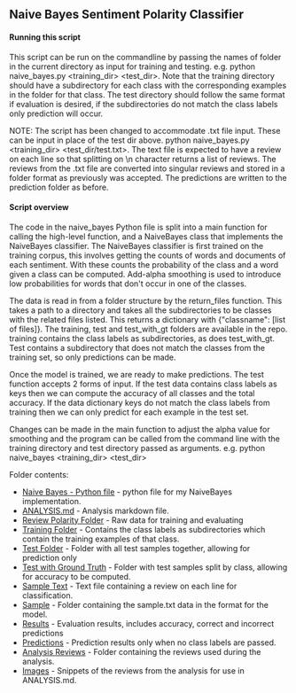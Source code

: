## Naive Bayes Sentiment Polarity Classifier

#### Running this script

This script can be run on the commandline by passing the names of folder in the
current directory as input for training and testing. e.g. python naive_bayes.py <training_dir> <test_dir>.
Note that the training directory should have a subdirectory for each class with the
corresponding examples in the folder for that class. The test directory should follow
the same format if evaluation is desired, if the subdirectories do not match the class
labels only prediction will occur. 

NOTE: The script has been changed to accommodate .txt file input. These can be input in place of the
test dir above. python naive_bayes.py <training_dir> <test_dir/test.txt>. The text file is expected to
have a review on each line so that splitting on \n character returns a list of reviews. The reviews
from the .txt file are converted into singular reviews and stored in a folder format as previously was
accepted. The predictions are written to the prediction folder as before.



#### Script overview

The code in the naive_bayes Python file is split into a main function for
calling the high-level function, and a NaiveBayes class that implements the
NaiveBayes classifier. The NaiveBayes classifier is first trained on the training
corpus, this involves getting the counts of words and documents of each sentiment. 
With these counts the probability of the class and a word given a class can be
computed. Add-alpha smoothing is used to introduce low probabilities for words
that don't occur in one of the classes.

The data is read in from a folder structure by the return_files function. This
takes a path to a directory and takes all the subdirectories to be classes with
the related files listed. This returns a dictionary with {"classname": [list of files]}.
The training, test and test_with_gt folders are available in the repo. training 
contains the class labels as subdirectories, as does test_with_gt. Test contains
a subdirectory that does not match the classes from the training set, so only
predictions can be made.

Once the model is trained, we are ready to make predictions. The test function
accepts 2 forms of input. If the test data contains class labels as keys then we
can compute the accuracy of all classes and the total accuracy. If the data dictionary
keys do not match the class labels from training then we can only predict for each
example in the test set.

Changes can be made in the main function to adjust the alpha value for smoothing and
the program can be called from the command line with the training directory and test
directory passed as arguments. e.g. python naive_bayes <training_dir> <test_dir>

Folder contents:

+ [Naive Bayes - Python file](naive_bayes.py) - python file for my NaiveBayes implementation.
+ [ANALYSIS.md](ANALYSIS.md) - Analysis markdown file.
+ [Review Polarity Folder](review_polarity) - Raw data for training and evaluating
+ [Training Folder](training) - Contains the class labels as subdirectories which contain the training examples of that class.
+ [Test Folder](test) - Folder with all test samples together, allowing for prediction only
+ [Test with Ground Truth](test_with_gt) - Folder with test samples split by class, allowing for accuracy to be computed.
+ [Sample Text](sample.txt) - Text file containing a review on each line for classification.
+ [Sample](sample) - Folder containing the sample.txt data in the format for the model.
+ [Results](results) - Evaluation results, includes accuracy, correct and incorrect predictions
+ [Predictions](prediction) - Prediction results only when no class labels are passed.
+ [Analysis Reviews](analysis_reviews) - Folder containing the reviews used during the analysis.
+ [Images](images) - Snippets of the reviews from the analysis for use in ANALYSIS.md.